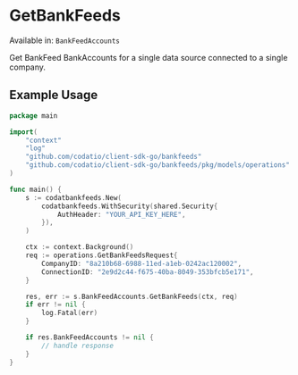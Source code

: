 # GetBankFeeds
Available in: `BankFeedAccounts`

Get BankFeed BankAccounts for a single data source connected to a single company.

## Example Usage
```go
package main

import(
	"context"
	"log"
	"github.com/codatio/client-sdk-go/bankfeeds"
	"github.com/codatio/client-sdk-go/bankfeeds/pkg/models/operations"
)

func main() {
    s := codatbankfeeds.New(
        codatbankfeeds.WithSecurity(shared.Security{
            AuthHeader: "YOUR_API_KEY_HERE",
        }),
    )

    ctx := context.Background()    
    req := operations.GetBankFeedsRequest{
        CompanyID: "8a210b68-6988-11ed-a1eb-0242ac120002",
        ConnectionID: "2e9d2c44-f675-40ba-8049-353bfcb5e171",
    }

    res, err := s.BankFeedAccounts.GetBankFeeds(ctx, req)
    if err != nil {
        log.Fatal(err)
    }

    if res.BankFeedAccounts != nil {
        // handle response
    }
}
```